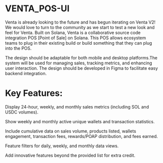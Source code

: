 # VENTA_POS-UI

Venta is already looking to the future and has begun iterating on Venta V2! We would love to turn to the community as we start to test a new look and feel for Venta. Built on Solana, Venta is a collaborative source code integration POS [Point of Sale] on Solana. This POS allows ecosystem teams to plug in their existing build or build something that they can plug into the POS.


The design should be adaptable for both mobile and desktop platforms.The system will be used for managing sales, tracking metrics, and enhancing user interaction. The design should be developed in Figma to facilitate easy backend integration. 


# Key Features:
Display 24-hour, weekly, and monthly sales metrics (including SOL and USDC volumes).

Show weekly and monthly active unique wallets and transaction statistics.

Include cumulative data on sales volume, products listed, wallets engagement, transaction fees, rewards/POAP distribution, and fees earned.

Feature filters for daily, weekly, and monthly data views.

Add innovative features beyond the provided list for extra credit.
